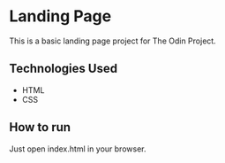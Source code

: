 # Landing Page

This is a basic landing page project for The Odin Project.

## Technologies Used

- HTML
- CSS

## How to run

Just open index.html in your browser.